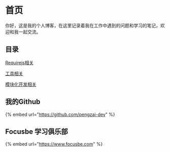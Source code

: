 # 首页

你好，这是我的个人博客，在这里记录着我在工作中遇到的问题和学习的笔记，欢迎和我一起交流。

## 目录

[ Requirejs相关](requirejs/requreis-path-styles.md)

 [工具相关](tools/tinypng_electron.md)

 [模块化开发相关](web-module-dev/module_develop.md)

## 我的Github

{% embed url="https://github.com/pengzai-dev" %}

## Focusbe 学习俱乐部

{% embed url="https://www.focusbe.com" %}



